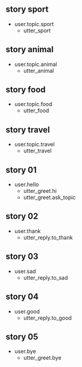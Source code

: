 ## story sport
* user.topic.sport
  - utter_sport
    
## story animal
* user.topic.animal
  - utter_animal

## story food
* user.topic.food
  - utter_food

## story travel
* user.topic.travel
  - utter_travel
    
    
<!---------------------------->
<!-- generic conversations  -->
<!---------------------------->

## story 01
* user.hello
  - utter_greet.hi
  - utter_greet.ask_topic
    
## story 02
* user.thank
  - utter_reply.to_thank
    
## story 03
* user.sad
  - utter_reply.to_sad
    
## story 04
* user.good
  - utter_reply.to_good      
    
## story 05
* user.bye
  - utter_greet.bye
  
  
